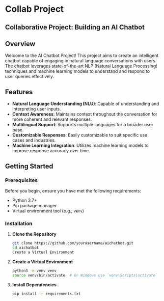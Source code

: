# Collab Project

## Collaborative Project: Building an AI Chatbot

## Overview

Welcome to the AI Chatbot Project! This project aims to create an intelligent chatbot capable of engaging in natural language conversations with users. The chatbot leverages state-of-the-art NLP (Natural Language Processing) techniques and machine learning models to understand and respond to user queries effectively. 

## Features

- **Natural Language Understanding (NLU)**: Capable of understanding and interpreting user inputs.
- **Context Awareness**: Maintains context throughout the conversation for more coherent and relevant responses.
- **Multilingual Support**: Supports multiple languages for a broader user base.
- **Customizable Responses**: Easily customizable to suit specific use cases and industries.
- **Machine Learning Integration**: Utilizes machine learning models to improve response accuracy over time.

## Getting Started

### Prerequisites

Before you begin, ensure you have met the following requirements:

- Python 3.7+
- Pip package manager
- Virtual environment tool (e.g., `venv`)

### Installation

1. **Clone the Repository**

   ```bash
   git clone https://github.com/yourusername/aichatbot.git
   cd aichatbot
   Create a Virtual Environment

2. **Create a Virtual Environment**

    ```bash
    python3 -m venv venv
    source venv/bin/activate  # On Windows use `venv\Scripts\activate`
3. **Install Dependencies**
    ```bash
    pip install -r requirements.txt

